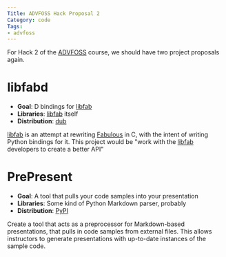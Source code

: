 ```yaml
---
Title: ADVFOSS Hack Proposal 2
Category: code
Tags:
- advfoss
---
```


For Hack 2 of the [ADVFOSS] course, we should have two project proposals again.

# libfabd

- **Goal**: D bindings for [libfab]
- **Libraries**: [libfab] itself
- **Distribution**: [dub]

[libfab] is an attempt at rewriting [Fabulous] in C, with the intent of writing Python bindings for it. This project would be "work with the [libfab] developers to create a better API"

# PrePresent

- **Goal**: A tool that pulls your code samples into your presentation
- **Libraries**: Some kind of Python Markdown parser, probably
- **Distribution**: [PyPI]

Create a tool that acts as a preprocessor for Markdown-based presentations, that pulls in code samples from external files. This allows instructors to generate presentations with up-to-date instances of the sample code.

[ADVFOSS]: http://advfoss-ritigm.rhcloud.com/
[libfab]: https://github.com/rossdylan/libfab
[dub]: http://code.dlang.org
[Fabulous]: https://github.com/gcollazo/Fabulous
[PyPI]: https://pypi.python.org/pypi
